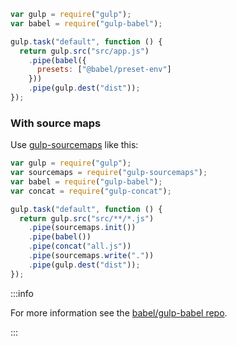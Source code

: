 ```js title="JavaScript"
var gulp = require("gulp");
var babel = require("gulp-babel");

gulp.task("default", function () {
  return gulp.src("src/app.js")
    .pipe(babel({
      presets: ["@babel/preset-env"]
    }))
    .pipe(gulp.dest("dist"));
});
```

### With source maps

Use [gulp-sourcemaps](https://github.com/floridoo/gulp-sourcemaps) like this:

```js title="JavaScript"
var gulp = require("gulp");
var sourcemaps = require("gulp-sourcemaps");
var babel = require("gulp-babel");
var concat = require("gulp-concat");

gulp.task("default", function () {
  return gulp.src("src/**/*.js")
    .pipe(sourcemaps.init())
    .pipe(babel())
    .pipe(concat("all.js"))
    .pipe(sourcemaps.write("."))
    .pipe(gulp.dest("dist"));
});
```

:::info
  <p>
    For more information see the <a href="https://github.com/babel/gulp-babel">babel/gulp-babel repo</a>.
  </p>
:::
